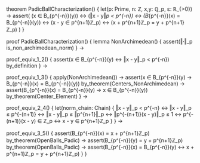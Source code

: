 theorem PadicBallCharacterization() {
  let(p: Prime, n: ℤ, x,y: ℚ_p, ε: ℝ_{>0}) →
  assert(
    (x ∈ B_{p^{-n}}(y)) ↔
    (‖x - y‖_p < p^{-n}) ↔
    (B_{p^{-n}}(x) = B_{p^{-n}}(y)) ↔
    (x - y ∈ p^{n+1}ℤ_p) ↔
    (x + p^{n+1}ℤ_p = y + p^{n+1}ℤ_p)
  )
}

proof PadicBallCharacterization() {
  lemma NonArchimedean() {
    assert(‖·‖_p is_non_archimedean_norm)
  } →

  proof_equiv_1_2() {
    assert(x ∈ B_{p^{-n}}(y) ↔ ‖x - y‖_p < p^{-n}) by_definition
  } →

  proof_equiv_1_3() {
    apply(NonArchimedean()) →
    assert(x ∈ B_{p^{-n}}(y) → B_{p^{-n}}(x) = B_{p^{-n}}(y)) by_theorem(Centers_NonArchimedean) →
    assert(B_{p^{-n}}(x) = B_{p^{-n}}(y) → x ∈ B_{p^{-n}}(y)) by_theorem(Center_Element)
  } →

  proof_equiv_2_4() {
    let(norm_chain: Chain) {
      ‖x - y‖_p < p^{-n} ↔
      ‖x - y‖_p ≤ p^{-(n+1)} ↔
      ‖x - y‖_p ≤ ‖p^{n+1}‖_p ↔
      ‖p^{-(n+1)}(x - y)‖_p ≤ 1 ↔
      p^{-(n+1)}(x - y) ∈ ℤ_p ↔
      x - y ∈ p^{n+1}ℤ_p
    }
  } →

  proof_equiv_3_5() {
    assert(B_{p^{-n}}(x) = x + p^{n+1}ℤ_p) by_theorem(OpenBalls_Padic) →
    assert(B_{p^{-n}}(y) = y + p^{n+1}ℤ_p) by_theorem(OpenBalls_Padic) →
    assert(B_{p^{-n}}(x) = B_{p^{-n}}(y) ↔ x + p^{n+1}ℤ_p = y + p^{n+1}ℤ_p)
  }
}